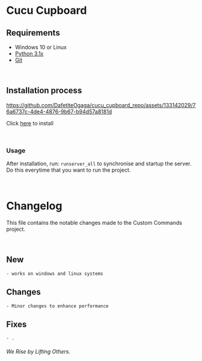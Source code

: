 # Cucu Cupboard

## Requirements
- Windows 10 or Linux
- [Python 3.1x](https://github.com/DafetiteOgaga/py_and_git_installations_for_win)
- [Git](https://github.com/DafetiteOgaga/py_and_git_installations_for_win)

<br>

## Installation process

https://github.com/DafetiteOgaga/cucu_cupboard_repo/assets/133142029/76a6737c-4de4-4876-9b67-b94d57a8181d

Click [here](https://github.com/DafetiteOgaga/cucu_cupboard_installation) to install

<br>

### Usage

After installation, run: `runserver_all` to synchronise and startup the server. Do this everytime that you want to run the project.

<br>

# Changelog
This file contains the notable changes made to the Custom Commands project.

<br>

## New
	- works on windows and linux systems


## Changes
	- Minor changes to enhance performance


## Fixes
	- .




###### We Rise by Lifting Others.
